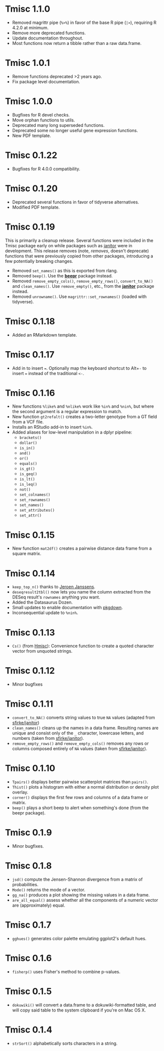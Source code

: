 # Tmisc 1.1.0

- Removed magrittr pipe (`%>%`) in favor of the base R pipe (`|>`), requiring R 4.2.0 at minimum.
- Remove more deprecated functions.
- Update documentation throughout.
- Most functions now return a tibble rather than a raw data.frame.

# Tmisc 1.0.1

- Remove functions deprecated >2 years ago.
- Fix package level documentation.

# Tmisc 1.0.0

- Bugfixes for R devel checks.
- Move orphan functions to utils.
- Deprecated many long superseded functions.
- Deprecated some no longer useful gene expression functions.
- New PDF template.

# Tmisc 0.1.22

- Bugfixes for R 4.0.0 compatibility.

# Tmisc 0.1.20

- Deprecated several functions in favor of tidyverse alternatives.
- Modified PDF template.

# Tmisc 0.1.19 

This is primarily a cleanup release. Several functions were included in the Tmisc package early on while packages such as [janitor](https://CRAN.R-project.org/package=janitor) were in development. This release removes (note, _removes_, doesn't deprecate) functions that were previously copied from other packages, introducing a few potentially breaking changes.

- Removed `set_names()` as this is exported from rlang.
- Removed `beep()`. Use the **[beepr](https://CRAN.R-project.org/package=beepr)** package instead.
- Removed `remove_empty_cols()`, `remove_empty_rows()`, `convert_to_NA()` and `clean_names()`. Use `remove_empty()`, etc., from the **[janitor](https://CRAN.R-project.org/package=janitor)** package instead.
- Removed `unrowname()`. Use `magrittr::set_rownames()` (loaded with tidyverse).

# Tmisc 0.1.18

- Added an RMarkdown template.

# Tmisc 0.1.17

- Add in to insert ` = `. Optionally map the keyboard shortcut to Alt+`-` to insert `=` instead of the traditional `<-`.

# Tmisc 0.1.16

- New functions `%like%` and `%nlike%` work like `%in%` and `%nin%`, but where the second argument is a regular expression to match.
- New function `gt2refalt()` creates a two-letter genotype from a GT field from a VCF file.
- Installs an RStudio add-in to insert `%in%`.
- Added aliases for low-level manipulation in a dplyr pipeline:
    - `brackets()`
    - `dollar()`
    - `is_in()`
    - `and()`
    - `or()`
    - `equals()`
    - `is_gt()`
    - `is_geq()`
    - `is_lt()`
    - `is_leq()`
    - `not()`
    - `set_colnames()`
    - `set_rownames()`
    - `set_names()`
    - `set_attributes()`
    - `set_attr()`

# Tmisc 0.1.15

- New function `mat2df()` creates a pairwise distance data frame from a square matrix.

# Tmisc 0.1.14

- `keep_top_n()` thanks to [Jeroen Janssens](https://gist.github.com/jeroenjanssens/1c628c7e07429e5f0f2245e8598ec8e9).
- `deseqresult2tbl()` now lets you name the column extracted from the DESeq result's `rownames` anything you want.
- Added the Datasaurus Dozen.
- Small updates to enable documentation with [pkgdown](https://github.com/r-lib/pkgdown).
- Inconsequential update to `%nin%`.

# Tmisc 0.1.13

- `Cs()` (from [Hmisc](https://cran.r-project.org/package=Hmisc)): Convenience function to create a quoted character vector from unquoted strings.

# Tmisc 0.1.12

- Minor bugfixes

# Tmisc 0.1.11

- `convert_to_NA()` converts string values to true `NA` values (adapted from [sfirke/janitor](https://cran.r-project.org/package=janitor))
- `clean_names()` cleans up the names in a data frame. Resulting names are unique and consist only of the `_` character, lowercase letters, and numbers (taken from [sfirke/janitor](https://cran.r-project.org/package=janitor)).
- `remove_empty_rows()` and `remove_empty_cols()` removes any rows or columns composed entirely of `NA` values (taken from [sfirke/janitor](https://cran.r-project.org/package=janitor)).

# Tmisc 0.1.10

- `Tpairs()` displays better pairwise scatterplot matrices than `pairs()`.
- `Thist()` plots a histogram with either a normal distribution or density plot overlay.
- `corner()` displays the first few rows and columns of a data frame or matrix.
- `beep()` plays a short beep to alert when something's done (from the beepr package).

# Tmisc 0.1.9

- Minor bugfixes.

# Tmisc 0.1.8

- `jsd()` compute the Jensen-Shannon divergence from a matrix of probabilities.
- `Mode()` returns the mode of a vector.
- `gg_na()` produces a plot showing the missing values in a data frame.
- `are_all_equal()` assess whether all the components of a numeric vector are (approximately) equal.

# Tmisc 0.1.7

- `gghues()` generates color palette emulating ggplot2's default hues.

# Tmisc 0.1.6

- `fisherp()` uses Fisher's method to combine p-values.

# Tmisc 0.1.5

- `dokuwiki()` will convert a data.frame to a dokuwiki-formatted table, and will copy said table to the system clipboard if you're on Mac OS X.

# Tmisc 0.1.4

- `strSort()` alphabetically sorts characters in a string. 
